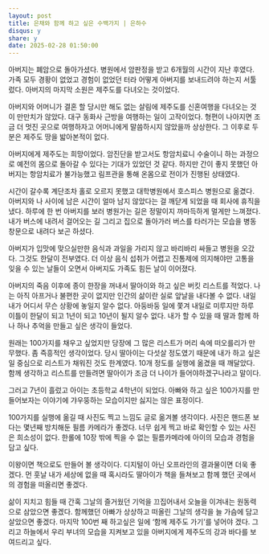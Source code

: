 ```yaml
---
layout: post
title: 은채와 함께 하고 싶은 수백가지 | 은하수
disqus: y
share: y
date: 2025-02-28 01:50:00
---
```


아버지는 폐암으로 돌아가셨다. 병원에서 암판정을 받고 6개월의 시간이 지난 후였다. 가족 모두 경황이 없었고 경험이 없었던 터라 어떻게 아버지를 보내드려야 하는지 서툴렀다. 아버지의 마지막 소원은 제주도를 다녀오는 것이었다.

아버지와 어머니가 결혼 할 당시만 해도 없는 살림에 제주도를 신혼여행을 다녀오는 것이 만만치가 않았다. 대구 동화사 근방을 여행하는 일이 고작이었다. 형편이 나아지면 조금 더 멋진 곳으로 여행하자고 어머니에게 말씀하시지 않았을까 상상한다. 그 이후로 두분은 제주도 땅을 밟아본적이 없다.

아버지에게 제주도는 희망이었다. 암진단을 받고서도 항암치료니 수술이니 하는 과정으로 예전의 몸으로 돌아갈 수 있다는 기대가 있었던 것 같다. 하지만 간이 좋지 못했던 아버지는 항암치료가 불가능했고 림프관을 통해 온몸으로 전이가 진행된 상태였다.

시간이 갈수록 계단조차 홀로 오르지 못했고 대학병원에서 호스피스 병원으로 옮겼다. 아버지와 나 사이에 남은 시간이 얼마 남지 않았다는 걸 깨닫게 되었을 때 회사에 휴직을 냈다. 하루에 한 번 아버지를 보러 병원가는 길은 정말이지 까마득하게 멀게만 느껴졌다. 내가 버스에 내려서 걸어오는 길 그리고 집으로 돌아가러 버스를 타러가는 모습을 병동 창문으로 내려다 보곤 하셨다.

아버지가 입맛에 맞으실만한 음식과 과일을 가리지 않고 바리바리 싸들고 병원을 오갔다. 그것도 한달이 전부였다. 더 이상 음식 섭취가 어렵고 진통제에 의지해야만 고통을 잊을 수 있는 날들이 오면서 아버지도 가족도 힘든 날이 이어졌다.

아버지의 죽음 이후에 종이 한장을 꺼내서 딸아이와 하고 싶은 버킷 리스트를 적었다. 나는 아직 아프거나 불편한 곳이 없지만 인간의 삶이란 실로 앞날을 내다볼 수 없다. 내일 내가 어디서 무슨 상황에 놓일지 알수 없다. 아둥바둥 일에 쫓겨 내일로 미루지만 하루 이틀이 한달이 되고 1년이 되고 10년이 될지 알수 없다. 내가 할 수 있을 때 딸과 함께 하나 하나 추억을 만들고 싶은 생각이 들었다.

원래는 100가지를 채우고 싶었지만 당장에 그 많은 리스트가 머리 속에 떠오를리가 만무했다. 좀 즉흥적인 생각이었다. 당시 딸아이는 다섯살 정도였기 때문에 내가 하고 싶은 일 중심으로 리스트가 채워진 것도 한계였다. 10개 정도를 실행에 옮겼을 때 깨달았다. 함께 생각하고 리스트를 만들려면 딸아이가 조금 더 나이가 들어야하겠구나라고 말이다.

그러고 7년이 흘렀고 아이는 초등학교 4학년이 되었다. 아빠와 하고 싶은 100가지를 만들어보자는 이야기에 갸우뚱하는 모습이지만 싫지는 않은 표정이다.

100가지를 실행에 옮길 때 사진도 찍고 느낌도 글로 옮겨볼 생각이다. 사진은 핸드폰 보다는 몇년째 방치해둔 필름 카메라가 좋겠다. 너무 쉽게 찍고 바로 확인할 수 있는 사진은 희소성이 없다. 한롤에 10장 밖에 찍을 수 없는 필름카메라에 아이의 모습과 경험을 담고 싶다.

 이왕이면 책으로도 만들어 볼 생각이다. 디지털이 아닌 오프라인의 결과물이면 더욱 좋겠다.  먼 훗날 내가 세상에 없을 때 혹시라도 딸아이가 책을 들쳐보고 함께 했던 곳에서의 경험을 떠올리면 좋겠다.

 삶이 지치고 힘들 때 간혹 그날의 즐거웠던 기억을 끄집어내서 오늘을 이겨내는 원동력으로 삼았으면 좋겠다. 함께했던 아빠가 상상하고 떠올린 그날의 생각을 늘 가슴에 담고 살았으면 좋겠다. 마지막 100번 째 하고싶은 일에 ‘함께 제주도 가기’를 넣어야 겠다. 그리고 하늘에서 우리 부녀의 모습을 지켜보고 있을 아버지에게 제주도의 강과 바다를 보여드리고 싶다.
